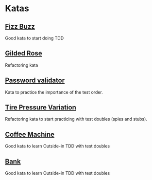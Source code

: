 # Katas

## [Fizz Buzz](katas/fizz-buzz/)
Good kata to start doing TDD

## [Gilded Rose](katas/gilded-rose/)
Refactoring kata

## [Password validator](katas/password-validator/)
Kata to practice the importance of the test order.

## [Tire Pressure Variation](katas/tire-pressure-variation/)
Refactoring kata to start practicing with test doubles (spies and stubs).

## [Coffee Machine](katas/coffee-machine/)
Good kata to learn Outside-in TDD with test doubles

## [Bank](katas/bank/)
Good kata to learn Outside-in TDD with test doubles
